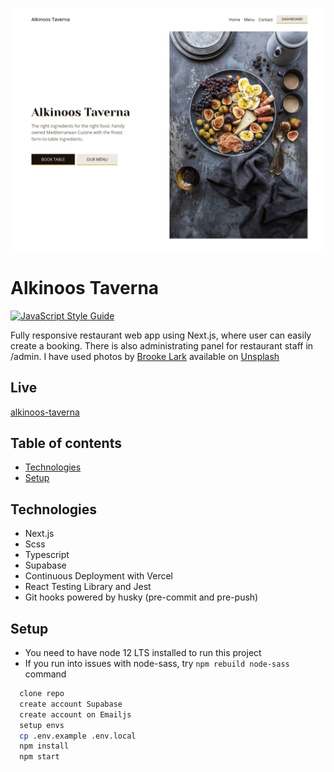 ![Alkinoos Taverna desktop homescreen](public/assets/images/screenshot.png)

# Alkinoos Taverna

[![JavaScript Style Guide](https://img.shields.io/badge/code_style-standard-brightgreen.svg)](https://standardjs.com)

Fully responsive restaurant web app using Next.js, where user can easily create a booking. There is also administrating panel for restaurant staff in /admin. I have used photos by [Brooke Lark](http://brookelark.com/) available on [Unsplash](https://unsplash.com/@brookelark)

## Live

[alkinoos-taverna](https://alkinoos-taverna.vercel.app/)

## Table of contents

- [Technologies](#technologies)
- [Setup](#setup)

## Technologies

- Next.js
- Scss
- Typescript
- Supabase
- Continuous Deployment with Vercel
- React Testing Library and Jest
- Git hooks powered by husky (pre-commit and pre-push)

## Setup

- You need to have node 12 LTS installed to run this project
- If you run into issues with node-sass, try `npm rebuild node-sass` command

```bash
  clone repo
  create account Supabase
  create account on Emailjs
  setup envs
  cp .env.example .env.local
  npm install
  npm start
```
